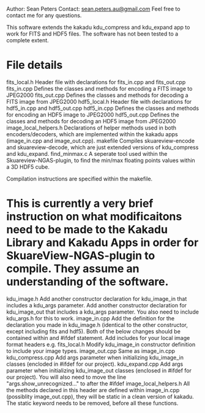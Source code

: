 Author: Sean Peters
Contact: sean.peters.au@gmail.com
Feel free to contact me for any questions.

This software extends the kakadu kdu_compress and kdu_expand app to work for FITS and HDF5 files.
The software has not been tested to a complete extent.

File details
============

fits_local.h
    Header file with declarations for fits_in.cpp and fits_out.cpp
fits_in.cpp
    Defines the classes and methods for encoding a FITS image to JPEG2000
fits_out.cpp
    Defines the classes and methods for decoding a FITS image from JPEG2000
hdf5_local.h
    Header file with declarations for hdf5_in.cpp and hdf5_out.cpp
hdf5_in.cpp
    Defines the classes and methods for encoding an HDF5 image to JPEG2000
hdf5_out.cpp
    Defines the classes and methods for decoding an HDF5 image from JPEG2000
image_local_helpers.h
    Declarations of helper methods used in both encoders/decoders, which are
    implemented within the kakadu apps (image_in.cpp and image_out.cpp).
makefile
    Compiles skuareview-encode and skuareview-decode, which are just extended
    versions of kdu_compress and kdu_expand.
find_minmax.c
    A seperate tool used within the Skuareview-NGAS-plugin, to find the min/max
    floating points values within a 3D HDF5 cube.


Compilation instructions are specified within the makefile.

This is currently a very brief instruction on what modificaitons need to be
made to the Kakadu Library and Kakadu Apps in order for SkuareView-NGAS-plugin
to compile. They assume an understanding of the software.
==============================================================================

kdu_image.h
    Add another constructor declaration for kdu_image_in that includes a kdu_args parameter.
    Add another constructor declaration for kdu_image_out that includes a kdu_args parameter.
    You also need to include kdu_args.h for this to work.
image_in.cpp
    Add the definition for the declaration you made in kdu_image.h (identical to the other constructor, except including fits and hdf5).
    Both of the below changes should be contained within and #ifdef statement.
        Add includes for your local image format headers e.g. fits_local.h
        Modify kdu_image_in constructor definition to include your image types.
image_out.cpp
    Same as image_in.cpp 
kdu_compress.cpp
    Add args parameter when initializing kdu_image_in classes (encloded in #ifdef for our project).
kdu_expand.cpp
    Add args parameter when initializing kdu_image_out classes (enclosed in #ifdef for our project).
    You will also need to move the line "args.show_unrecognized..." to after the #ifdef
image_local_helpers.h
    All the methods declared in this header are defined within image_in.cpp (possiblity image_out.cpp),
    they will be static in a clean version of kakadu. The static keyword needs to be removed, before
    all these functions.
